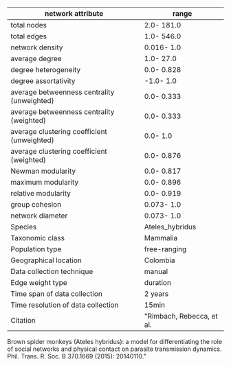 network attribute|range
---|---
total nodes|2.0- 181.0
total edges|1.0- 546.0
network density|0.016- 1.0
average degree|1.0- 27.0
degree heterogeneity|0.0- 0.828
degree assortativity|-1.0- 1.0
average betweenness centrality (unweighted)|0.0- 0.333
average betweenness centrality (weighted)|0.0- 0.333
average clustering coefficient (unweighted)|0.0- 1.0
average clustering coefficient (weighted)|0.0- 0.876
Newman modularity|0.0- 0.817
maximum modularity|0.0- 0.896
relative modularity|0.0- 0.919
group cohesion|0.073- 1.0
network diameter|0.073- 1.0
Species|Ateles_hybridus
Taxonomic class|Mammalia
Population type|free-ranging
Geographical location|Colombia
Data collection technique|manual 
Edge weight type|duration
Time span of data collection|2 years
Time resolution of data collection|15min
Citation|"Rimbach, Rebecca, et al. 
Brown spider monkeys (Ateles hybridus): a model for differentiating the role of social networks and physical contact on parasite transmission dynamics.
 Phil. Trans. R. Soc. B 370.1669 (2015): 20140110."

